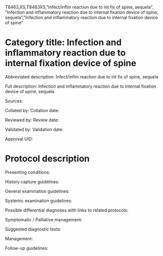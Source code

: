 T8463,XS,T8463XS,"Infect/inflm reaction due to int fix of spine, sequela", "Infection and inflammatory reaction due to internal fixation device of spine, sequela","Infection and inflammatory reaction due to internal fixation device of spine"
# Category title: Infection and inflammatory reaction due to internal fixation device of spine

Abbreviated description: Infect/inflm reaction due to int fix of spine, sequela

Full description: Infection and inflammatory reaction due to internal fixation device of spine, sequela

Sources:

Collated by:
Collation date:

Reviewed by:
Review date:

Validated by:
Validation date:

Approval UID:

# Protocol description

Presenting conditions:

History capture guidelines:

General examination guidelines:

Systemic examination guidelines:

Possible differential diagnoses with links to related protocols:

Symptomatic / Palliative management:

Suggested diagnostic tests:

Management:

Follow-up guidelines:
